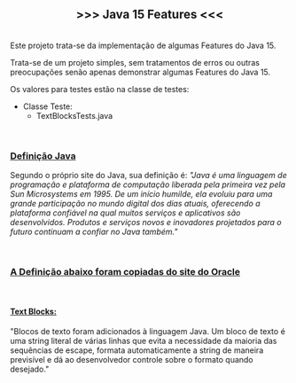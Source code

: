 <h2 style="text-align:center"><strong>&gt;&gt;&gt; Java 15&nbsp;Features &lt;&lt;&lt;</strong></h2>

<p><br />
Este projeto trata-se da implementa&ccedil;&atilde;o de algumas Features do Java 15.</p>

<p>Trata-se de um projeto simples, sem tratamentos de erros ou outras preocupa&ccedil;&otilde;es sen&atilde;o apenas demonstrar algumas Features do Java 15.</p>

<p>Os valores para testes est&atilde;o na&nbsp;classe&nbsp;de testes:</p>

<ul>
	<li>Classe&nbsp;Teste:
	<ul>
		<li>TextBlocksTests.java</li>
	</ul>
	</li>
</ul>

<p>&nbsp;</p>

<h3><u>Defini&ccedil;&atilde;o Java</u></h3>

<p>Segundo o pr&oacute;prio site do Java, sua defini&ccedil;&atilde;o &eacute;: <em>&quot;Java &eacute; uma linguagem de programa&ccedil;&atilde;o e plataforma de computa&ccedil;&atilde;o liberada pela primeira vez pela Sun Microsystems em 1995. De um in&iacute;cio humilde, ela evoluiu para uma grande participa&ccedil;&atilde;o no mundo digital dos dias atuais, oferecendo a plataforma confi&aacute;vel na qual muitos servi&ccedil;os e aplicativos s&atilde;o desenvolvidos. Produtos e servi&ccedil;os novos e inovadores projetados para o futuro continuam a confiar no Java tamb&eacute;m.&quot;</em></p>

<p>&nbsp;</p>

<h3><u>A Defini&ccedil;&atilde;o abaixo foram copiadas do <a href="https://www.oracle.com/java/technologies/javase/8-whats-new.html">site do Oracle</a></u></h3>

<p>&nbsp;</p>

<h4><strong><u>Text Blocks:</u></strong></h4>

<p>&quot;Blocos de texto foram adicionados &agrave; linguagem Java. Um bloco de texto &eacute; uma string literal de v&aacute;rias linhas que evita a necessidade da maioria das sequ&ecirc;ncias de escape, formata automaticamente a string de maneira previs&iacute;vel e d&aacute; ao desenvolvedor controle sobre o formato quando desejado.&quot;</p>

<p>&nbsp;</p>
